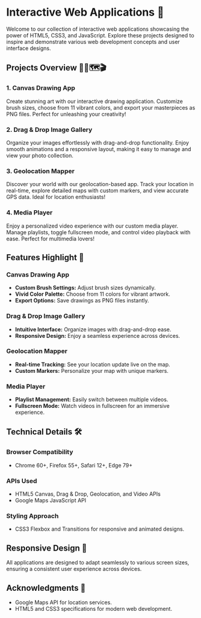 # Interactive Web Applications  🌟

Welcome to our collection of interactive web applications showcasing the power of HTML5, CSS3, and JavaScript. Explore these projects designed to inspire and demonstrate various web development concepts and user interface designs.

## Projects Overview 🎨📸🗺️🎬

### 1. Canvas Drawing App
Create stunning art with our interactive drawing application. Customize brush sizes, choose from 11 vibrant colors, and export your masterpieces as PNG files. Perfect for unleashing your creativity!

### 2. Drag & Drop Image Gallery
Organize your images effortlessly with drag-and-drop functionality. Enjoy smooth animations and a responsive layout, making it easy to manage and view your photo collection.

### 3. Geolocation Mapper
Discover your world with our geolocation-based app. Track your location in real-time, explore detailed maps with custom markers, and view accurate GPS data. Ideal for location enthusiasts!

### 4. Media Player
Enjoy a personalized video experience with our custom media player. Manage playlists, toggle fullscreen mode, and control video playback with ease. Perfect for multimedia lovers!

## Features Highlight 🎯

### Canvas Drawing App
- **Custom Brush Settings:** Adjust brush sizes dynamically.
- **Vivid Color Palette:** Choose from 11 colors for vibrant artwork.
- **Export Options:** Save drawings as PNG files instantly.

### Drag & Drop Image Gallery
- **Intuitive Interface:** Organize images with drag-and-drop ease.
- **Responsive Design:** Enjoy a seamless experience across devices.

### Geolocation Mapper
- **Real-time Tracking:** See your location update live on the map.
- **Custom Markers:** Personalize your map with unique markers.

### Media Player
- **Playlist Management:** Easily switch between multiple videos.
- **Fullscreen Mode:** Watch videos in fullscreen for an immersive experience.

## Technical Details 🛠️

### Browser Compatibility
- Chrome 60+, Firefox 55+, Safari 12+, Edge 79+

### APIs Used
- HTML5 Canvas, Drag & Drop, Geolocation, and Video APIs
- Google Maps JavaScript API

### Styling Approach
- CSS3 Flexbox and Transitions for responsive and animated designs.

## Responsive Design 📱

All applications are designed to adapt seamlessly to various screen sizes, ensuring a consistent user experience across devices.

## Acknowledgments 🙏

- Google Maps API for location services.
- HTML5 and CSS3 specifications for modern web development.
